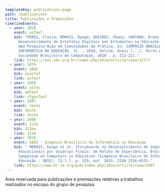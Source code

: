 ```yaml
---
templateKey: publications-page
path: /publications
title: Publicações e Premiações
timelineEvents:
  - year: 2020
    event: asfasf
    bib: "PERES, Flavia; MORAIS, Dyego; QUEIROZ, Shany; SANTANA, Bruno.
      Desenvolvimento de Artefatos Digitais por Estudantes na Educação do Campo:
      Uma Pesquisa-Ação em Comunidades de Prática. In: SIMPÓSIO BRASILEIRO DE
      INFORMÁTICA NA EDUCAÇÃO, 31. , 2020, Online. Anais [...]. Porto Alegre:
      Sociedade Brasileira de Computação, 2020 . p. 212-221."
    link: https://sol.sbc.org.br/index.php/sbie/article/view/12777
  - year: 1874
    event: SBIE
    bib: asasfaf
    link: asfasf
  - year: 2020
    event: asfas
    bib: adfasf
    link: sfgasfasf
  - year: 1987
    event: teste
    bib: teste
    link: teste
  - year: 1960
    event: 123a
    bib: 123aa
    link: 123a
  - year: 2015
    event: SBIE - Simpósio Brasileiro de Informática na Educação
    bib: " MORAIS, Dyego et al. Storyboards no Desenvolvimento de Jogos Digitais
      Educacionais por Usuários Finais: Um Relato de Experiência. Brazilian
      Symposium on Computers in Education (Simpósio Brasileiro de Informática na
      Educação - SBIE), [S.l.], p. 529, out. 2015. ISSN 2316-6533."
    link: https://www.br-ie.org/pub/index.php/sbie/article/view/5307
---
```

Área reservada para publicações e premiações relativas a trabalhos realizados no escopo do grupo de pesquisa.